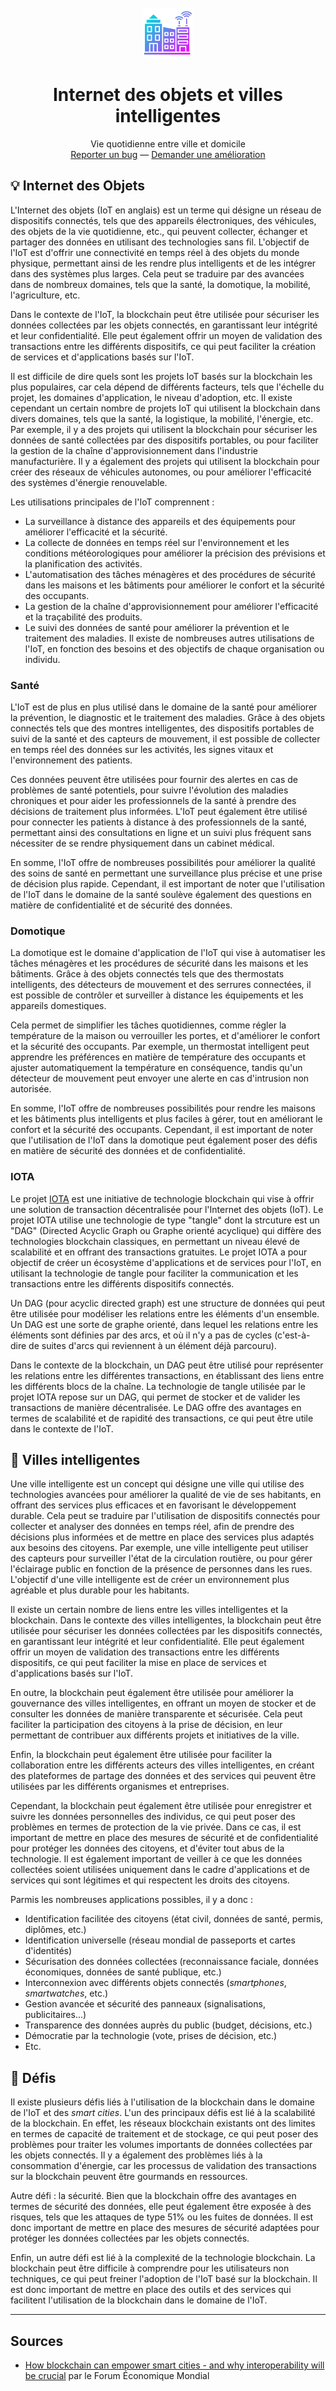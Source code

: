 <!-- LOGO -->
<br />
<div align="center">
  <a href="https://github.com/sqqyqqh/intro-blockchain/01-fundamentals">
    <img src="01-logo.png" alt="Logo" width="80" height="80">
  </a>

<h1 align="center">Internet des objets et villes intelligentes</h1>

  <p align="center">
    Vie quotidienne entre ville et domicile
    <br />
    <a href="https://github.com/sqqyqqh/intro-blockchain/issues">Reporter un bug</a>
    —
    <a href="https://github.com/sqqyqqh/intro-blockchain/issues">Demander une amélioration</a>
  </p>
</div>

## 💡 Internet des Objets
L'Internet des objets (IoT en anglais) est un terme qui désigne un réseau de dispositifs connectés, tels que des appareils électroniques, des véhicules, des objets de la vie quotidienne, etc., qui peuvent collecter, échanger et partager des données en utilisant des technologies sans fil. L'objectif de l'IoT est d'offrir une connectivité en temps réel à des objets du monde physique, permettant ainsi de les rendre plus intelligents et de les intégrer dans des systèmes plus larges. Cela peut se traduire par des avancées dans de nombreux domaines, tels que la santé, la domotique, la mobilité, l'agriculture, etc.

Dans le contexte de l'IoT, la blockchain peut être utilisée pour sécuriser les données collectées par les objets connectés, en garantissant leur intégrité et leur confidentialité. Elle peut également offrir un moyen de validation des transactions entre les différents dispositifs, ce qui peut faciliter la création de services et d'applications basés sur l'IoT.

Il est difficile de dire quels sont les projets IoT basés sur la blockchain les plus populaires, car cela dépend de différents facteurs, tels que l'échelle du projet, les domaines d'application, le niveau d'adoption, etc. Il existe cependant un certain nombre de projets IoT qui utilisent la blockchain dans divers domaines, tels que la santé, la logistique, la mobilité, l'énergie, etc. Par exemple, il y a des projets qui utilisent la blockchain pour sécuriser les données de santé collectées par des dispositifs portables, ou pour faciliter la gestion de la chaîne d'approvisionnement dans l'industrie manufacturière. Il y a également des projets qui utilisent la blockchain pour créer des réseaux de véhicules autonomes, ou pour améliorer l'efficacité des systèmes d'énergie renouvelable.

Les utilisations principales de l'IoT comprennent :

- La surveillance à distance des appareils et des équipements pour améliorer l'efficacité et la sécurité.
- La collecte de données en temps réel sur l'environnement et les conditions météorologiques pour améliorer la précision des prévisions et la planification des activités.
- L'automatisation des tâches ménagères et des procédures de sécurité dans les maisons et les bâtiments pour améliorer le confort et la sécurité des occupants.
- La gestion de la chaîne d'approvisionnement pour améliorer l'efficacité et la traçabilité des produits.
- Le suivi des données de santé pour améliorer la prévention et le traitement des maladies.
Il existe de nombreuses autres utilisations de l'IoT, en fonction des besoins et des objectifs de chaque organisation ou individu.

### Santé
L'IoT est de plus en plus utilisé dans le domaine de la santé pour améliorer la prévention, le diagnostic et le traitement des maladies. Grâce à des objets connectés tels que des montres intelligentes, des dispositifs portables de suivi de la santé et des capteurs de mouvement, il est possible de collecter en temps réel des données sur les activités, les signes vitaux et l'environnement des patients.

Ces données peuvent être utilisées pour fournir des alertes en cas de problèmes de santé potentiels, pour suivre l'évolution des maladies chroniques et pour aider les professionnels de la santé à prendre des décisions de traitement plus informées. L'IoT peut également être utilisé pour connecter les patients à distance à des professionnels de la santé, permettant ainsi des consultations en ligne et un suivi plus fréquent sans nécessiter de se rendre physiquement dans un cabinet médical.

En somme, l'IoT offre de nombreuses possibilités pour améliorer la qualité des soins de santé en permettant une surveillance plus précise et une prise de décision plus rapide. Cependant, il est important de noter que l'utilisation de l'IoT dans le domaine de la santé soulève également des questions en matière de confidentialité et de sécurité des données.

### Domotique
La domotique est le domaine d'application de l'IoT qui vise à automatiser les tâches ménagères et les procédures de sécurité dans les maisons et les bâtiments. Grâce à des objets connectés tels que des thermostats intelligents, des détecteurs de mouvement et des serrures connectées, il est possible de contrôler et surveiller à distance les équipements et les appareils domestiques.

Cela permet de simplifier les tâches quotidiennes, comme régler la température de la maison ou verrouiller les portes, et d'améliorer le confort et la sécurité des occupants. Par exemple, un thermostat intelligent peut apprendre les préférences en matière de température des occupants et ajuster automatiquement la température en conséquence, tandis qu'un détecteur de mouvement peut envoyer une alerte en cas d'intrusion non autorisée.

En somme, l'IoT offre de nombreuses possibilités pour rendre les maisons et les bâtiments plus intelligents et plus faciles à gérer, tout en améliorant le confort et la sécurité des occupants. Cependant, il est important de noter que l'utilisation de l'IoT dans la domotique peut également poser des défis en matière de sécurité des données et de confidentialité.

### IOTA
Le projet [IOTA](https://iota.org) est une initiative de technologie blockchain qui vise à offrir une solution de transaction décentralisée pour l'Internet des objets (IoT). Le projet IOTA utilise une technologie de type "tangle" dont la strcuture est un "DAG" (Directed Acyclic Graph ou Graphe orienté acyclique) qui diffère des technologies blockchain classiques, en permettant un niveau élevé de scalabilité et en offrant des transactions gratuites. Le projet IOTA a pour objectif de créer un écosystème d'applications et de services pour l'IoT, en utilisant la technologie de tangle pour faciliter la communication et les transactions entre les différents dispositifs connectés.

Un DAG (pour acyclic directed graph) est une structure de données qui peut être utilisée pour modéliser les relations entre les éléments d'un ensemble. Un DAG est une sorte de graphe orienté, dans lequel les relations entre les éléments sont définies par des arcs, et où il n'y a pas de cycles (c'est-à-dire de suites d'arcs qui reviennent à un élément déjà parcouru).

Dans le contexte de la blockchain, un DAG peut être utilisé pour représenter les relations entre les différentes transactions, en établissant des liens entre les différents blocs de la chaîne. La technologie de tangle utilisée par le projet IOTA repose sur un DAG, qui permet de stocker et de valider les transactions de manière décentralisée. Le DAG offre des avantages en termes de scalabilité et de rapidité des transactions, ce qui peut être utile dans le contexte de l'IoT.

## 🌃 Villes intelligentes
Une ville intelligente est un concept qui désigne une ville qui utilise des technologies avancées pour améliorer la qualité de vie de ses habitants, en offrant des services plus efficaces et en favorisant le développement durable. Cela peut se traduire par l'utilisation de dispositifs connectés pour collecter et analyser des données en temps réel, afin de prendre des décisions plus informées et de mettre en place des services plus adaptés aux besoins des citoyens. Par exemple, une ville intelligente peut utiliser des capteurs pour surveiller l'état de la circulation routière, ou pour gérer l'éclairage public en fonction de la présence de personnes dans les rues. L'objectif d'une ville intelligente est de créer un environnement plus agréable et plus durable pour les habitants.

Il existe un certain nombre de liens entre les villes intelligentes et la blockchain. Dans le contexte des villes intelligentes, la blockchain peut être utilisée pour sécuriser les données collectées par les dispositifs connectés, en garantissant leur intégrité et leur confidentialité. Elle peut également offrir un moyen de validation des transactions entre les différents dispositifs, ce qui peut faciliter la mise en place de services et d'applications basés sur l'IoT.

En outre, la blockchain peut également être utilisée pour améliorer la gouvernance des villes intelligentes, en offrant un moyen de stocker et de consulter les données de manière transparente et sécurisée. Cela peut faciliter la participation des citoyens à la prise de décision, en leur permettant de contribuer aux différents projets et initiatives de la ville.

Enfin, la blockchain peut également être utilisée pour faciliter la collaboration entre les différents acteurs des villes intelligentes, en créant des plateformes de partage des données et des services qui peuvent être utilisées par les différents organismes et entreprises.

Cependant, la blockchain peut également être utilisée pour enregistrer et suivre les données personnelles des individus, ce qui peut poser des problèmes en termes de protection de la vie privée. Dans ce cas, il est important de mettre en place des mesures de sécurité et de confidentialité pour protéger les données des citoyens, et d'éviter tout abus de la technologie. Il est également important de veiller à ce que les données collectées soient utilisées uniquement dans le cadre d'applications et de services qui sont légitimes et qui respectent les droits des citoyens.

Parmis les nombreuses applications possibles, il y a donc :
- Identification facilitée des citoyens (état civil, données de santé, permis, diplômes, etc.)
- Identification universelle (réseau mondial de passeports et cartes d'identités)
- Sécurisation des données collectées (reconnaissance faciale, données économiques, données de santé publique, etc.)
- Interconnexion avec différents objets connectés (_smartphones_, _smartwatches_, etc.)
- Gestion avancée et sécurité des panneaux (signalisations, publicitaires...)
- Transparence des données auprès du public (budget, décisions, etc.)
- Démocratie par la technologie (vote, prises de décision, etc.)
- Etc.

## 🤺 Défis
Il existe plusieurs défis liés à l'utilisation de la blockchain dans le domaine de l'IoT et des _smart cities_. L'un des principaux défis est lié à la scalabilité de la blockchain. En effet, les réseaux blockchain existants ont des limites en termes de capacité de traitement et de stockage, ce qui peut poser des problèmes pour traiter les volumes importants de données collectées par les objets connectés. Il y a également des problèmes liés à la consommation d'énergie, car les processus de validation des transactions sur la blockchain peuvent être gourmands en ressources.

Autre défi : la sécurité. Bien que la blockchain offre des avantages en termes de sécurité des données, elle peut également être exposée à des risques, tels que les attaques de type 51% ou les fuites de données. Il est donc important de mettre en place des mesures de sécurité adaptées pour protéger les données collectées par les objets connectés.

Enfin, un autre défi est lié à la complexité de la technologie blockchain. La blockchain peut être difficile à comprendre pour les utilisateurs non techniques, ce qui peut freiner l'adoption de l'IoT basé sur la blockchain. Il est donc important de mettre en place des outils et des services qui facilitent l'utilisation de la blockchain dans le domaine de l'IoT.

--- 
## Sources
* [How blockchain can empower smart cities - and why interoperability will be crucial](https://www.weforum.org/agenda/2021/04/how-blockchain-can-empower-smart-cities-gtgs21/) par le Forum Économique Mondial
